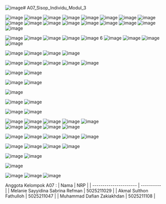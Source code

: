 ![image](https://github.com/Rencist/A07_Sisop_Individu_Modul_3/assets/91055469/9cbaacfd-d3ed-45df-b8df-ddd289118b55)# A07_Sisop_Individu_Modul_3

![image](https://github.com/Rencist/A07_Sisop_Individu_Modul_3/assets/91055469/91c7d381-789c-48f6-8935-5404f6e433a4)
![image](https://github.com/Rencist/A07_Sisop_Individu_Modul_3/assets/91055469/41158695-cea9-4a36-83e2-f5c9b80434df)
![image](https://github.com/Rencist/A07_Sisop_Individu_Modul_3/assets/91055469/a64921ce-d08f-4031-99a9-687cd910e0ba)
![image](https://github.com/Rencist/A07_Sisop_Individu_Modul_3/assets/91055469/e1564b5b-c6b2-487f-b155-9ad2cceaea83)
![image](https://github.com/Rencist/A07_Sisop_Individu_Modul_3/assets/91055469/dddf5292-5b43-402b-8c94-f356936ddbbe)
![image](https://github.com/Rencist/A07_Sisop_Individu_Modul_3/assets/91055469/98855fec-b7e7-4b97-b1e5-4380321e486b)
![image](https://github.com/Rencist/A07_Sisop_Individu_Modul_3/assets/91055469/36c6402b-2862-46fb-951e-6dd7796e96e8)
![image](https://github.com/Rencist/A07_Sisop_Individu_Modul_3/assets/91055469/173fae9d-c7a7-4852-8078-ce64c5faa3d6)
![image](https://github.com/Rencist/A07_Sisop_Individu_Modul_3/assets/91055469/bdefd02d-fedc-4113-bff7-68a51aefb20d)
![image](https://github.com/Rencist/A07_Sisop_Individu_Modul_3/assets/91055469/528ab8e9-44be-4806-bfad-61c5107ca117)
![image](https://github.com/Rencist/A07_Sisop_Individu_Modul_3/assets/91055469/66a3c799-85ef-4697-a9a5-a87ce36db2de)
![image](https://github.com/Rencist/A07_Sisop_Individu_Modul_3/assets/91055469/1183ce80-b329-43da-a33f-e3b090f847fe)
![image](https://github.com/Rencist/A07_Sisop_Individu_Modul_3/assets/91055469/a35539a9-4ec5-40d4-a80d-b61a976bfc32)
![image](https://github.com/Rencist/A07_Sisop_Individu_Modul_3/assets/91055469/49fff87b-61df-482b-bd18-4295c943f661)
![image](https://github.com/Rencist/A07_Sisop_Individu_Modul_3/assets/91055469/f6412e36-3514-41f8-9e14-0b40f5617eb9)
![image](https://github.com/Rencist/A07_Sisop_Individu_Modul_3/assets/91055469/54127cfb-e9c1-4860-8ad4-56a93cf1949f)
![image](https://github.com/Rencist/A07_Sisop_Individu_Modul_3/assets/91055469/49fe6456-c0d1-440b-9e10-ad22bbc97c16)


![image](https://github.com/Rencist/A07_Sisop_Individu_Modul_3/assets/91055469/fbbb5881-9063-417c-9922-a139a8874d85)
![image](https://github.com/Rencist/A07_Sisop_Individu_Modul_3/assets/91055469/3498b659-eb96-4c30-a3ac-287ec69a7b27)
![image](https://github.com/Rencist/A07_Sisop_Individu_Modul_3/assets/91055469/a3a4e14d-5e07-46cc-8da7-ad774702b8ec)
![image](https://github.com/Rencist/A07_Sisop_Individu_Modul_3/assets/91055469/99eb451f-7f44-49f6-9a88-48fa5bedabbc)
![image](https://github.com/Rencist/A07_Sisop_Individu_Modul_3/assets/91055469/5049f067-7152-4373-9c0c-f8225f014bb4)
6
![image](https://github.com/Rencist/A07_Sisop_Individu_Modul_3/assets/91055469/5536a411-1f4b-4021-b458-df2c095369b3)
![image](https://github.com/Rencist/A07_Sisop_Individu_Modul_3/assets/91055469/7137b257-2f25-482d-8ce7-406cb715915f)
![image](https://github.com/Rencist/A07_Sisop_Individu_Modul_3/assets/91055469/6cf265da-550f-4e4a-9506-74d7ee2a59ea)
![image](https://github.com/Rencist/A07_Sisop_Individu_Modul_3/assets/91055469/7ab9a013-b81b-443b-9696-93500f079c7e)

![image](https://github.com/Rencist/A07_Sisop_Individu_Modul_3/assets/91055469/4623e595-8739-4077-a7ed-6f9f235674b4)
![image](https://github.com/Rencist/A07_Sisop_Individu_Modul_3/assets/91055469/bad840c6-c3bd-453d-8bb4-65c745225d3c)
![image](https://github.com/Rencist/A07_Sisop_Individu_Modul_3/assets/91055469/c60c3aae-73e8-4c4b-a292-bfe13f514b3a)
![image](https://github.com/Rencist/A07_Sisop_Individu_Modul_3/assets/91055469/771ab14f-261f-4e95-8d04-fe89e2b8749c)

![image](https://github.com/Rencist/A07_Sisop_Individu_Modul_3/assets/91055469/75ab3c49-5aee-4699-ac74-cef5a2e61dd0)
![image](https://github.com/Rencist/A07_Sisop_Individu_Modul_3/assets/91055469/f84e8741-43eb-447c-95de-e2be1a6a1466)
![image](https://github.com/Rencist/A07_Sisop_Individu_Modul_3/assets/91055469/2a155da3-af44-479f-9391-68effdde65a9)
![image](https://github.com/Rencist/A07_Sisop_Individu_Modul_3/assets/91055469/b4d6b2df-9780-4558-a5c8-979e850d5b8c)
![image](https://github.com/Rencist/A07_Sisop_Individu_Modul_3/assets/91055469/ebe8734b-cb7a-4967-9537-3e9e380e244f)

![image](https://github.com/Rencist/A07_Sisop_Individu_Modul_3/assets/91055469/18acb028-8054-48a9-843c-5df0dad76606)
![image](https://github.com/Rencist/A07_Sisop_Individu_Modul_3/assets/91055469/1e1cd0e0-d249-4da8-b73a-44cb717f819c)

![image](https://github.com/Rencist/A07_Sisop_Individu_Modul_3/assets/91055469/26019a05-b50a-4c18-b2c3-4a2b0dbd23e0)
![image](https://github.com/Rencist/A07_Sisop_Individu_Modul_3/assets/91055469/08f79a42-174d-4f0b-8df3-2cd928fa7280)

![image](https://github.com/Rencist/A07_Sisop_Individu_Modul_3/assets/91055469/c7300398-f07f-4805-87cd-7e23ce468a06)

![image](https://github.com/Rencist/A07_Sisop_Individu_Modul_3/assets/91055469/98105205-6bff-4c6b-bf64-7a0401a35fb9)
![image](https://github.com/Rencist/A07_Sisop_Individu_Modul_3/assets/91055469/4589285f-6060-49c0-a6bb-2e1c1c4182a0)

![image](https://github.com/Rencist/A07_Sisop_Individu_Modul_3/assets/91055469/eeb2bdec-bc1f-4d48-b401-4eb6766668eb)
![image](https://github.com/Rencist/A07_Sisop_Individu_Modul_3/assets/91055469/decf5d8c-3978-41d4-bdf6-29e0e40035b3)

![image](https://github.com/Rencist/A07_Sisop_Individu_Modul_3/assets/91055469/d8920198-0c22-43de-8b9f-5a8787346a0c)
![image](https://github.com/Rencist/A07_Sisop_Individu_Modul_3/assets/91055469/6ad74f0b-2cc7-4b6f-a67c-baed65c5ad45)
![image](https://github.com/Rencist/A07_Sisop_Individu_Modul_3/assets/91055469/3a5409ca-b08f-4f0a-9b41-1af7c7dfa6d4)
![image](https://github.com/Rencist/A07_Sisop_Individu_Modul_3/assets/91055469/826a14f3-008c-4a03-913c-f6dcdf6b1b5b)
![image](https://github.com/Rencist/A07_Sisop_Individu_Modul_3/assets/91055469/e813d477-ebd2-49ce-9a37-a891894315f0)  
![image](https://github.com/Rencist/A07_Sisop_Individu_Modul_3/assets/91055469/5863584b-e70d-4f6f-a43e-1a9c6d3b526e)
![image](https://github.com/Rencist/A07_Sisop_Individu_Modul_3/assets/91055469/eed75838-c10a-4164-89ed-e685f9620f9f)
![image](https://github.com/Rencist/A07_Sisop_Individu_Modul_3/assets/91055469/1194580e-afac-41fa-91c9-4c9a3aea0303)
![image](https://github.com/Rencist/A07_Sisop_Individu_Modul_3/assets/91055469/c4e32ffc-46b6-4295-ad66-4899fca1fc9e)

![image](https://github.com/Rencist/A07_Sisop_Individu_Modul_3/assets/91055469/7be3407e-8193-4963-8862-e9890abef9c6)
![image](https://github.com/Rencist/A07_Sisop_Individu_Modul_3/assets/91055469/986c0922-f9f2-470d-a307-d6ea1200b14c)
![image](https://github.com/Rencist/A07_Sisop_Individu_Modul_3/assets/91055469/9e95ea83-5ebe-41cd-8909-00ec8e27d176)
![image](https://github.com/Rencist/A07_Sisop_Individu_Modul_3/assets/91055469/b56cd5a1-dfbe-48e7-92e0-770289bc630c)
![image](https://github.com/Rencist/A07_Sisop_Individu_Modul_3/assets/91055469/a88e46b7-e668-48d9-a602-7d1480657a98)


![image](https://github.com/Rencist/A07_Sisop_Individu_Modul_3/assets/91055469/825c0c15-a63b-48c3-9cc4-e72cb7bf8eda)
![image](https://github.com/Rencist/A07_Sisop_Individu_Modul_3/assets/91055469/eccd5c42-2a9e-4c1b-a568-2cefd0fe078e)
![image](https://github.com/Rencist/A07_Sisop_Individu_Modul_3/assets/91055469/30641943-8881-4398-a036-5f4da18d714e)
![image](https://github.com/Rencist/A07_Sisop_Individu_Modul_3/assets/91055469/3b06108b-b9f4-4db4-ad8e-4733544d2ca7)

![image](https://github.com/Rencist/A07_Sisop_Individu_Modul_3/assets/91055469/15b5c534-e780-4a27-b9e6-94b682056abb)
![image](https://github.com/Rencist/A07_Sisop_Individu_Modul_3/assets/91055469/ad205c07-ea70-4a63-8584-6d2e13f34028)

![image](https://github.com/Rencist/A07_Sisop_Individu_Modul_3/assets/91055469/71bc1e6f-32e6-4c36-8490-baa3800a7e55)

![image](https://github.com/Rencist/A07_Sisop_Individu_Modul_3/assets/91055469/664efd7b-8389-4681-868f-d1ea72abd9e9)
![image](https://github.com/Rencist/A07_Sisop_Individu_Modul_3/assets/91055469/8e282ca9-5a06-4fb5-8271-03b287744e1b)
![image](https://github.com/Rencist/A07_Sisop_Individu_Modul_3/assets/91055469/09858db8-953a-4138-ab5a-488c79f41aa7)





Anggota Kelompok A07 :
| Nama | NRP |
| ---------------------- | ---------- |
| Melanie Sayyidina Sabrina Refman | 5025211029 |
| Akmal Sulthon Fathulloh | 5025211047 |
| Muhammad Dafian Zakiakhdan | 5025211108 |
